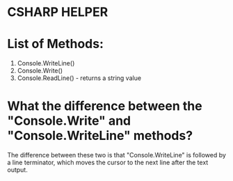 # CSHARP HELPER

# List of Methods:
1. Console.WriteLine()
2. Console.Write()
3. Console.ReadLine() - returns a string value

# What the difference between the "Console.Write" and "Console.WriteLine" methods?
The difference between these two is that "Console.WriteLine" is followed by a line terminator, which moves the cursor to the next line after the text output. 
